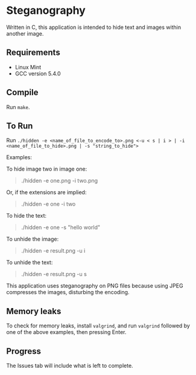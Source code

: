 # Steganography

Written in C, this application is intended to hide text and images within another image.

## Requirements

* Linux Mint
* GCC version 5.4.0

## Compile

Run `make`.

## To Run

Run `./hidden -e <name_of_file_to_encode_to>.png <-u < s | i > | -i <name_of_file_to_hide>.png | -s "string_to_hide">`

Examples:

To hide image two in image one:
> ./hidden -e one.png -i two.png

Or, if the extensions are implied:
> ./hidden -e one -i two

To hide the text:
> ./hidden -e one -s "hello world"

To unhide the image:
> ./hidden -e result.png -u i

To unhide the text:
> ./hidden -e result.png -u s

This application uses steganography on PNG files because using JPEG compresses the images, disturbing the encoding. 

## Memory leaks

To check for memory leaks, install `valgrind`, and run `valgrind` followed by one of the above examples, then pressing Enter.

## Progress

The Issues tab will include what is left to complete.
